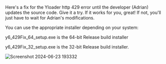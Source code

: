 Here's a fix for the Yloader http 429 error until the developer (Adrian) updates the source code.
Give it a try. If it works for you, great! If not, you'll just have to wait for Adrian's modifications.

You can use the appropriate installer depending on your system:


y6_429Fix_64_setup.exe is the 64-bit Release build installer

y6_429Fix_32_setup.exe is the 32-bit Release build installer.



![Screenshot 2024-06-23 193332](https://github.com/BoulderLou/YloaderTmpFix20240622/assets/17059687/c6721178-9403-4d93-b3c9-9615e6d1b2e4)
